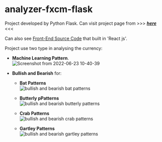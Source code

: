 # analyzer-fxcm-flask

Project developed by Python Flask. Can visit project page from >>> [***here***](https://analyzer-project-4faaf.web.app/projects/analyzer) <<<

Can also see [Front-End Source Code](https://github.com/TahaGitHub/analyzer-fxcm-front-end-react) that built in 'React js'.

Project use two type in analysing the currency:

* **Machine Learning Pattern**. \
  ![Screenshot from 2022-06-23 10-40-39](https://user-images.githubusercontent.com/68125916/175243774-acce3254-f891-47ec-931b-7b071b589e28.png)
 
* **Bullish and Bearish** for:
  - **Bat Patterns** \
    ![bullish and bearish bat patterns](https://user-images.githubusercontent.com/68125916/175242822-9e803384-d366-4d18-8317-932acdd5ca81.png)

  - **Butterly pPatterns** \
    ![bullish and bearish butterly patterns](https://user-images.githubusercontent.com/68125916/175243069-61ca3814-157f-461f-9366-2abe7094e640.png)

  - **Crab Patterns** \
    ![bullish and bearish crab patterns](https://user-images.githubusercontent.com/68125916/175243135-715301cd-7c75-4951-8337-5a8c2be750d6.png)
  
  - **Gartley Patterns** \
    ![bullish and bearish gartley patterns](https://user-images.githubusercontent.com/68125916/175243189-f23d1bb8-64ad-4e4f-9523-b83c1f90694c.png)
